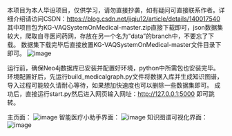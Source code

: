 本项目为本人毕设项目，仅供学习，请勿直接抄袭，如有疑问可直接联系作者。详细介绍请访问CSDN：https://blog.csdn.net/jiqiu12/article/details/140017540
其中项目包为KG-VAQSystemOnMedical-master.zip直接下载即可，json数据集较大，爬取自寻医问药网，存放在另一个名为“data”的branch中，不要忘了下载。
数据集下载完毕后直接放置KG-VAQSystemOnMedical-master文件目录下即可。
![image](https://github.com/jiqiu123/KG-VAQSystemOnMedical-master/assets/115466479/dc11f873-1d76-4977-9261-d039730009c5)

运行前，确保Neo4j数据库已安装并配置好环境，python中所需包也安装完毕。环境配置好后，先运行build_medicalgraph.py文件将数据入库并生成知识图谱，导入过程可能较久请耐心等待，如果想加快速度也可以删除一些数据集即可。
成功后，直接运行start.py然后进入网页输入网址：http://127.0.0.1:5000 即可跳转。

主页面：
![image](https://github.com/jiqiu123/KG-VAQSystemOnMedical-master/assets/115466479/d66c1092-4ad3-4e87-bd0e-4b892e10376d)
智能医疗小助手界面：
![image](https://github.com/jiqiu123/KG-VAQSystemOnMedical-master/assets/115466479/ee008da8-9add-4d4a-a55b-5234d1ab560d)
知识图谱可视化界面：
![image](https://github.com/jiqiu123/KG-VAQSystemOnMedical-master/assets/115466479/4e00675f-53d6-456b-ae6c-94c8776b30d4)
